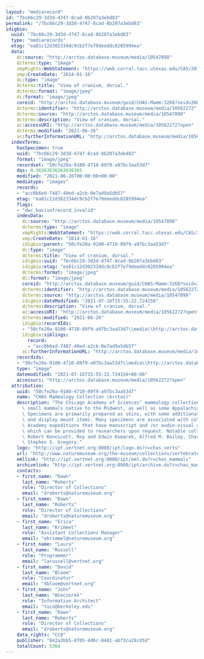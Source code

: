 ```yaml
---
layout: "mediarecord"
id: "7bc66c29-3d3d-4747-8cad-8b207a3ebd83"
permalink: "/7bc66c29-3d3d-4747-8cad-8b207a3ebd83"
idigbio:
  uuid: "7bc66c29-3d3d-4747-8cad-8b207a3ebd83"
  type: "mediarecords"
  etag: "ea81c12d302334dc9cb2f7e79deeddc0285994ea"
  data:
    dc:source: "http://arctos.database.museum/media/10547898"
    dcterms:type: "image"
    xmpRights:WebStatement: "https://web.corral.tacc.utexas.edu/CAS/20161217-02/jpg/chas_mamm_3268.5.jpg"
    xmp:CreateDate: "2014-01-16"
    dc:type: "image"
    dcterms:title: "View of cranium, dorsal."
    dcterms:format: "image/jpeg"
    dc:format: "image/jpeg"
    coreid: "http://arctos.database.museum/guid/CHAS:Mamm:3268?seid=3087497"
    dcterms:identifier: "http://arctos.database.museum/media/10562272"
    dcterms:source: "http://arctos.database.museum/media/10547898"
    dcterms:description: "View of cranium, dorsal."
    ac:accessURI: "http://arctos.database.museum/media/10562272?open"
    dcterms:modified: "2021-06-26"
    ac:furtherInformationURL: "http://arctos.database.museum/media/10562272"
  indexTerms:
    hasSpecimen: true
    uuid: "7bc66c29-3d3d-4747-8cad-8b207a3ebd83"
    format: "image/jpeg"
    recordset: "50cfe20a-9100-4710-89f9-a97bc3aa53d7"
    dqs: 0.36363636363636365
    modified: "2021-06-26T00:00:00+00:00"
    mediatype: "images"
    records:
    - "acc0b6ed-7487-40ed-a2cb-0e7ad9a5db57"
    etag: "ea81c12d302334dc9cb2f7e79deeddc0285994ea"
    flags:
    - "dwc_basisofrecord_invalid"
    indexData:
      dc:source: "http://arctos.database.museum/media/10547898"
      dcterms:type: "image"
      xmpRights:WebStatement: "https://web.corral.tacc.utexas.edu/CAS/20161217-02/jpg/chas_mamm_3268.5.jpg"
      xmp:CreateDate: "2014-01-16"
      idigbio:parent: "50cfe20a-9100-4710-89f9-a97bc3aa53d7"
      dc:type: "image"
      dcterms:title: "View of cranium, dorsal."
      idigbio:uuid: "7bc66c29-3d3d-4747-8cad-8b207a3ebd83"
      idigbio:etag: "ea81c12d302334dc9cb2f7e79deeddc0285994ea"
      dcterms:format: "image/jpeg"
      dc:format: "image/jpeg"
      coreid: "http://arctos.database.museum/guid/CHAS:Mamm:3268?seid=3087497"
      dcterms:identifier: "http://arctos.database.museum/media/10562272"
      dcterms:source: "http://arctos.database.museum/media/10547898"
      idigbio:dateModified: "2021-07-16T15:55:22.724156"
      dcterms:description: "View of cranium, dorsal."
      ac:accessURI: "http://arctos.database.museum/media/10562272?open"
      dcterms:modified: "2021-06-26"
      idigbio:recordIds:
      - "50cfe20a-9100-4710-89f9-a97bc3aa53d7\\media\\http://arctos.database.museum/media/10562272"
      idigbio:siblings:
        record:
        - "acc0b6ed-7487-40ed-a2cb-0e7ad9a5db57"
      ac:furtherInformationURL: "http://arctos.database.museum/media/10562272"
    recordids:
    - "50cfe20a-9100-4710-89f9-a97bc3aa53d7\\media\\http://arctos.database.museum/media/10562272"
    type: "image"
    datemodified: "2021-07-16T15:55:22.724156+00:00"
    accessuri: "http://arctos.database.museum/media/10562272?open"
  attribution:
    uuid: "50cfe20a-9100-4710-89f9-a97bc3aa53d7"
    name: "CHAS Mammalogy Collection (Arctos)"
    description: "The Chicago Academy of Sciences’ mammalogy collection contains mostly\
      \ small mammals native to the Midwest, as well as some Appalachian species.\
      \ Specimens are primarily prepared as skins, with some additional osteological\
      \ and display mount items. Many specimens are associated with collectors or\
      \ Academy expeditions that have manuscript and /or audio-visual archival material,\
      \ which can be provided to researchers upon request. Notable collectors include\
      \ Robert Kennicott, Roy and Edwin Komarek, Alfred M. Bailey, Charles D. Brower,\
      \ Stephen S. Gregory."
    logo: "http://ipt.vertnet.org:8080/ipt/logo.do?r=chas_verts"
    url: "http://www.naturemuseum.org/the-museum/collections/vertebrates"
    emllink: "http://ipt.vertnet.org:8080/ipt/eml.do?r=chas_mammals"
    archivelink: "http://ipt.vertnet.org:8080/ipt/archive.do?r=chas_mammals"
    contacts:
    - first_name: "Dawn"
      last_name: "Roberts"
      role: "Director of Collections"
      email: "droberts@naturemuseum.org"
    - first_name: "Dawn"
      last_name: "Roberts"
      role: "Director of Collections"
      email: "droberts@naturemuseum.org"
    - first_name: "Erica"
      last_name: "Krimmel"
      role: "Assistant Collections Manager"
      email: "ekrimmel@naturemuseum.org"
    - first_name: "Laura"
      last_name: "Russell"
      role: "Programmer"
      email: "larussell@vertnet.org"
    - first_name: "David"
      last_name: "Bloom"
      role: "Coordinator"
      email: "dbloom@vertnet.org"
    - first_name: "John"
      last_name: "Wieczorek"
      role: "Information Architect"
      email: "tuco@berkeley.edu"
    - first_name: "Dawn"
      last_name: "Roberts"
      role: "Director of Collections"
      email: "droberts@naturemuseum.org"
    data_rights: "CC0"
    publisher: "842a2bb5-d705-4d6c-8401-abf3ca28c05d"
    totalCount: 5364
---
```

